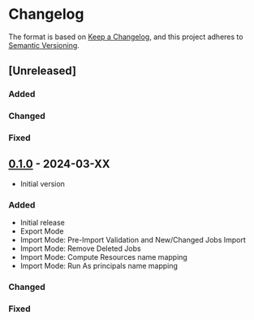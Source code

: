 # Changelog

The format is based on [Keep a Changelog](https://keepachangelog.com/en/1.0.0/),
and this project adheres to [Semantic Versioning](https://semver.org/spec/v2.0.0.html).

## [Unreleased]

### Added

### Changed

### Fixed

## [0.1.0] - 2024-03-XX
- Initial version

[0.1.0]: https://github.com/USERNAME/REPO/releases/tag/v0.1.0 

### Added
- Initial release
- Export Mode
- Import Mode: Pre-Import Validation and New/Changed Jobs Import
- Import Mode: Remove Deleted Jobs
- Import Mode: Compute Resources name mapping
- Import Mode: Run As principals name mapping

### Changed

### Fixed